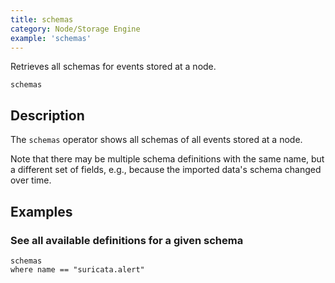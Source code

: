 ```yaml
---
title: schemas
category: Node/Storage Engine
example: 'schemas'
---
```


Retrieves all schemas for events stored at a node.

```tql
schemas
```

## Description

The `schemas` operator shows all schemas of all events stored at a node.

Note that there may be multiple schema definitions with the same name, but a
different set of fields, e.g., because the imported data's schema changed over
time.

## Examples

### See all available definitions for a given schema

```tql
schemas
where name == "suricata.alert"
```
